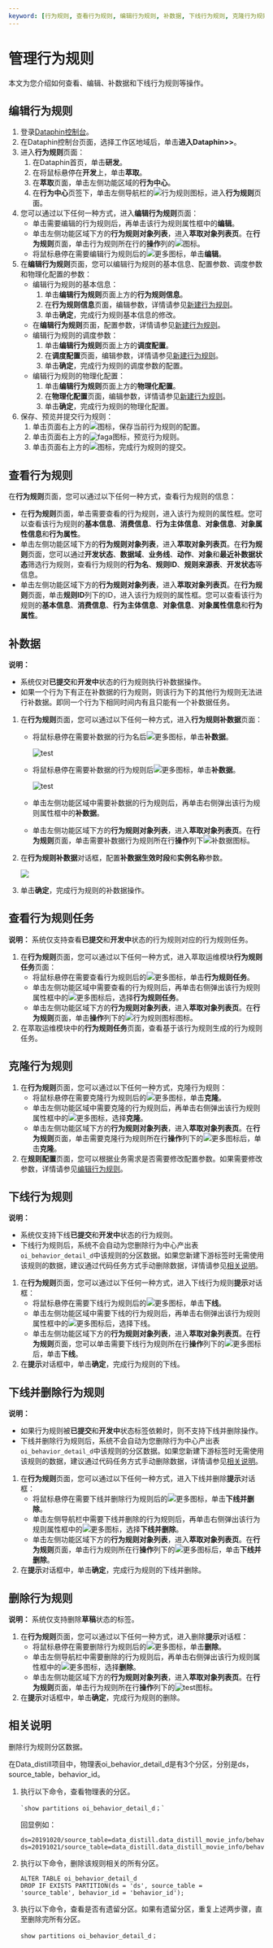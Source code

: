 ```yaml
---
keyword: [行为规则, 查看行为规则, 编辑行为规则, 补数据, 下线行为规则, 克隆行为规则, 查看行为规则任务, 下线并删除行为规则]
---
```


# 管理行为规则

本文为您介绍如何查看、编辑、补数据和下线行为规则等操作。

## 编辑行为规则

1.  登录[Dataphin控制台](https://dataphin.console.aliyun.com/workingArea)。
2.  在Dataphin控制台页面，选择工作区地域后，单击**进入Dataphin\>\>**。
3.  进入**行为规则**页面：
    1.  在Dataphin首页，单击**研发**。
    2.  在将鼠标悬停在**开发**上，单击**萃取**。
    3.  在**萃取**页面，单击左侧功能区域的**行为中心**。
    4.  在**行为中心**页签下，单击左侧导航栏的![行为规则](https://static-aliyun-doc.oss-accelerate.aliyuncs.com/assets/img/zh-CN/6501987951/p61553.png)图标，进入**行为规则**页面。
4.  您可以通过以下任何一种方式，进入**编辑行为规则**页面：
    -   单击需要编辑的行为规则后，再单击该行为规则属性框中的**编辑**。
    -   单击左侧功能区域下方的**行为规则对象列表**，进入**萃取对象列表页**。在**行为规则**页面，单击行为规则所在行的**操作**列的![](https://static-aliyun-doc.oss-accelerate.aliyuncs.com/assets/img/zh-CN/6501987951/p63229.png)图标。
    -   将鼠标悬停在需要编辑行为规则后的![更多](https://static-aliyun-doc.oss-accelerate.aliyuncs.com/assets/img/zh-CN/3887549951/p63154.png)图标，单击**编辑**。
5.  在**编辑行为规则**页面，您可以编辑行为规则的基本信息、配置参数、调度参数和物理化配置的参数：
    -   编辑行为规则的基本信息：
        1.  单击**编辑行为规则**页面上方的**行为规则信息**。
        2.  在**行为规则信息**页面，编辑参数，详情请参见[新建行为规则](/cn.zh-CN/数据萃取/行为中心/新建行为规则.md)。
        3.  单击**确定**，完成行为规则基本信息的修改。
    -   在**编辑行为规则**页面，配置参数，详情请参见[新建行为规则](/cn.zh-CN/数据萃取/行为中心/新建行为规则.md)。
    -   编辑行为规则的调度参数：
        1.  单击**编辑行为规则**页面上方的**调度配置**。
        2.  在**调度配置**页面，编辑参数，详情请参见[新建行为规则](/cn.zh-CN/数据萃取/行为中心/新建行为规则.md)。
        3.  单击**确定**，完成行为规则的调度参数的配置。
    -   编辑行为规则的物理化配置：
        1.  单击**编辑行为规则**页面上方的**物理化配置**。
        2.  在**物理化配置**页面，编辑参数，详情请参见[新建行为规则](/cn.zh-CN/数据萃取/行为中心/新建行为规则.md)。
        3.  单击**确定**，完成行为规则的物理化配置。
6.  保存、预览并提交行为规则：
    1.  单击页面右上方的![](https://static-aliyun-doc.oss-accelerate.aliyuncs.com/assets/img/zh-CN/6667528951/p61786.png)图标，保存当前行为规则的配置。
    2.  单击页面右上方的![faga](https://static-aliyun-doc.oss-accelerate.aliyuncs.com/assets/img/zh-CN/1667528951/p95051.png)图标，预览行为规则。
    3.  单击页面右上方的![](https://static-aliyun-doc.oss-accelerate.aliyuncs.com/assets/img/zh-CN/6667528951/p61789.png)图标，完成行为规则的提交。

## 查看行为规则

在**行为规则**页面，您可以通过以下任何一种方式，查看行为规则的信息：

-   在**行为规则**页面，单击需要查看的行为规则，进入该行为规则的属性框。您可以查看该行为规则的**基本信息**、**消费信息**、**行为主体信息**、**对象信息**、**对象属性信息**和**行为属性**。
-   单击左侧功能区域下方的**行为规则对象列表**，进入**萃取对象列表页**。在**行为规则**页面，您可以通过**开发状态**、**数据域**、**业务线**、**动作**、**对象**和**最近补数据状态**筛选行为规则，查看行为规则的**行为名**、**规则ID**、**规则来源表**、**开发状态**等信息。
-   单击左侧功能区域下方的**行为规则对象列表**，进入**萃取对象列表页**。在**行为规则**页面，单击**规则ID**列下的ID，进入该行为规则的属性框。您可以查看该行为规则的**基本信息**、**消费信息**、**行为主体信息**、**对象信息**、**对象属性信息**和**行为属性**。

## 补数据

**说明：**

-   系统仅对**已提交**和**开发中**状态的行为规则执行补数据操作。
-   如果一个行为下有正在补数据的行为规则，则该行为下的其他行为规则无法进行补数据。即同一个行为下相同时间内有且只能有一个补数据任务。

1.  在**行为规则**页面，您可以通过以下任何一种方式，进入**行为规则补数据**页面：
    -   将鼠标悬停在需要补数据的行为名后![更多](https://static-aliyun-doc.oss-accelerate.aliyuncs.com/assets/img/zh-CN/3887549951/p63154.png)图标，单击**补数据**。

        ![test](https://static-aliyun-doc.oss-accelerate.aliyuncs.com/assets/img/zh-CN/6501987951/p107863.png)

    -   将鼠标悬停在需要补数据的行为规则后![更多](https://static-aliyun-doc.oss-accelerate.aliyuncs.com/assets/img/zh-CN/3887549951/p63154.png)图标，单击**补数据**。

        ![test](https://static-aliyun-doc.oss-accelerate.aliyuncs.com/assets/img/zh-CN/6501987951/p107864.png)

    -   单击左侧功能区域中需要补数据的行为规则后，再单击右侧弹出该行为规则属性框中的**补数据**。
    -   单击左侧功能区域下方的**行为规则对象列表**，进入**萃取对象列表页**。在**行为规则**页面，单击需要补数据行为规则所在行**操作**列下![补数据](https://static-aliyun-doc.oss-accelerate.aliyuncs.com/assets/img/zh-CN/4601987951/p61654.png)图标。
2.  在**行为规则补数据**对话框，配置**补数据生效时段**和**实例名称**参数。

    ![](https://static-aliyun-doc.oss-accelerate.aliyuncs.com/assets/img/zh-CN/7501987951/p64193.png)

3.  单击**确定**，完成行为规则的补数据操作。

## 查看行为规则任务

**说明：** 系统仅支持查看**已提交**和**开发中**状态的行为规则对应的行为规则任务。

1.  在**行为规则**页面，您可以通过以下任何一种方式，进入萃取运维模块**行为规则任务**页面：
    -   将鼠标悬停在需要查看行为规则后的![更多](https://static-aliyun-doc.oss-accelerate.aliyuncs.com/assets/img/zh-CN/3887549951/p63154.png)图标，单击**行为规则任务**。
    -   单击左侧功能区域中需要查看的行为规则后，再单击右侧弹出该行为规则属性框中的![更多](https://static-aliyun-doc.oss-accelerate.aliyuncs.com/assets/img/zh-CN/5601987951/p63947.png)图标后，选择**行为规则任务**。
    -   单击左侧功能区域下方的**行为规则对象列表**，进入**萃取对象列表页**。在**行为规则**页面，单击**操作**列下的![行为规则图标](https://static-aliyun-doc.oss-accelerate.aliyuncs.com/assets/img/zh-CN/7501987951/p64203.png)图标。
2.  在萃取运维模块中的**行为规则任务**页面，查看基于该行为规则生成的行为规则任务。

## 克隆行为规则

1.  在**行为规则**页面，您可以通过以下任何一种方式，克隆行为规则：
    -   将鼠标悬停在需要克隆行为规则后的![更多](https://static-aliyun-doc.oss-accelerate.aliyuncs.com/assets/img/zh-CN/3887549951/p63154.png)图标，单击**克隆**。
    -   单击左侧功能区域中需要克隆的行为规则后，再单击右侧弹出该行为规则属性框中的![更多](https://static-aliyun-doc.oss-accelerate.aliyuncs.com/assets/img/zh-CN/5601987951/p63947.png)图标，选择**克隆**。
    -   单击左侧功能区域下方的**行为规则对象列表**，进入**萃取对象列表页**。在**行为规则**页面，单击需要克隆行为规则所在行**操作**列下的![更多](https://static-aliyun-doc.oss-accelerate.aliyuncs.com/assets/img/zh-CN/5601987951/p63965.png)图标后，单击**克隆**。
2.  在**规则配置**页面，您可以根据业务需求是否需要修改配置参数。如果需要修改参数，详情请参见[编辑行为规则](#section_iaw_jnj_2ah)。

## 下线行为规则

**说明：**

-   系统仅支持下线**已提交**和**开发中**状态的行为规则。
-   下线行为规则后，系统不会自动为您删除行为中心产出表`oi_behavior_detail_d`中该规则的分区数据。如果您新建下游标签时无需使用该规则的数据，建议通过代码任务方式手动删除数据，详情请参见[相关说明](#section_cn6_5t4_d8k)。

1.  在**行为规则**页面，您可以通过以下任何一种方式，进入下线行为规则**提示**对话框：
    -   将鼠标悬停在需要下线行为规则后的![更多](https://static-aliyun-doc.oss-accelerate.aliyuncs.com/assets/img/zh-CN/3887549951/p63154.png)图标，单击**下线**。
    -   单击左侧功能区域中需要下线的行为规则后，再单击右侧弹出该行为规则属性框中的![更多](https://static-aliyun-doc.oss-accelerate.aliyuncs.com/assets/img/zh-CN/5601987951/p63947.png)图标后，选择下线。
    -   单击左侧功能区域下方的**行为规则对象列表**，进入**萃取对象列表页**。在**行为规则**页面，您可以单击需要下线行为规则所在行**操作**列下的![更多](https://static-aliyun-doc.oss-accelerate.aliyuncs.com/assets/img/zh-CN/5601987951/p63965.png)图标后，单击**下线**。
2.  在**提示**对话框中，单击**确定**，完成行为规则的下线。

## 下线并删除行为规则

**说明：**

-   如果行为规则被**已提交**和**开发中**状态标签依赖时，则不支持下线并删除操作。
-   下线并删除行为规则后，系统不会自动为您删除行为中心产出表`oi_behavior_detail_d`中该规则的分区数据。如果您新建下游标签时无需使用该规则的数据，建议通过代码任务方式手动删除数据，详情请参见[相关说明](#section_cn6_5t4_d8k)。

1.  在**行为规则**页面，您可以通过以下任何一种方式，进入下线并删除**提示**对话框：
    -   将鼠标悬停在需要下线并删除行为规则后的![更多](https://static-aliyun-doc.oss-accelerate.aliyuncs.com/assets/img/zh-CN/3887549951/p63154.png)图标，单击**下线并删除**。
    -   单击左侧导航栏中需要下线并删除的行为规则后，再单击右侧弹出该行为规则属性框中的![更多](https://static-aliyun-doc.oss-accelerate.aliyuncs.com/assets/img/zh-CN/5601987951/p63947.png)图标，选择**下线并删除**。
    -   单击左侧功能区域下方的**行为规则对象列表**，进入**萃取对象列表页**。在**行为规则**页面，单击行为规则所在行**操作**列下的![更多](https://static-aliyun-doc.oss-accelerate.aliyuncs.com/assets/img/zh-CN/5601987951/p63965.png)图标后，单击**下线并删除**。
2.  在**提示**对话框中，单击**确定**，完成行为规则的下线并删除。

## 删除行为规则

**说明：** 系统仅支持删除**草稿**状态的标签。

1.  在**行为规则**页面，您可以通过以下任何一种方式，进入删除**提示**对话框：
    -   将鼠标悬停在需要删除行为规则后的![更多](https://static-aliyun-doc.oss-accelerate.aliyuncs.com/assets/img/zh-CN/3887549951/p63154.png)图标，单击**删除**。
    -   单击左侧导航栏中需要删除的行为规则后，再单击右侧弹出该行为规则属性框中的![更多](https://static-aliyun-doc.oss-accelerate.aliyuncs.com/assets/img/zh-CN/5601987951/p63947.png)图标，选择**删除**。
    -   单击左侧功能区域下方的**行为规则对象列表**，进入**萃取对象列表页**。在**行为规则**页面，单击行为规则所在行**操作**列下的![test](https://static-aliyun-doc.oss-accelerate.aliyuncs.com/assets/img/zh-CN/5601987951/p107930.png)图标。
2.  在**提示**对话框中，单击**确定**，完成行为规则的删除。

## 相关说明

删除行为规则分区数据。

在Data\_distill项目中，物理表oi\_behavior\_detail\_d是有3个分区，分别是ds，source\_table，behavior\_id。

1.  执行以下命令，查看物理表的分区。

    ```
    `show partitions oi_behavior_detail_d；`
    ```

    回显例如：

    ```
    ds=20191020/source_table=data_distill.data_distill_movie_info/behavior_id=20
    ds=20191021/source_table=data_distill.data_distill_movie_info/behavior_id=20
    ```

2.  执行以下命令，删除该规则相关的所有分区。

    ```
    ALTER TABLE oi_behavior_detail_d 
    DROP IF EXISTS PARTITION(ds = 'ds', source_table =
    'source_table', behavior_id = 'behavior_id');
    ```

3.  执行以下命令，查看是否有遗留分区。如果有遗留分区，重复上述两步骤，直至删除完所有分区。

    ```
    show partitions oi_behavior_detail_d；
    ```



